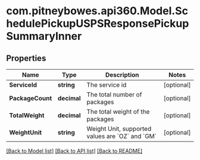 # com.pitneybowes.api360.Model.SchedulePickupUSPSResponsePickupSummaryInner

## Properties

Name | Type | Description | Notes
------------ | ------------- | ------------- | -------------
**ServiceId** | **string** | The service id | [optional] 
**PackageCount** | **decimal** | The total number of packages | [optional] 
**TotalWeight** | **decimal** | The total weight of the packages | [optional] 
**WeightUnit** | **string** | Weight Unit, supported values are &#x60;OZ&#x60; and &#x60;GM&#x60; | [optional] 

[[Back to Model list]](../README.md#documentation-for-models) [[Back to API list]](../README.md#documentation-for-api-endpoints) [[Back to README]](../README.md)

